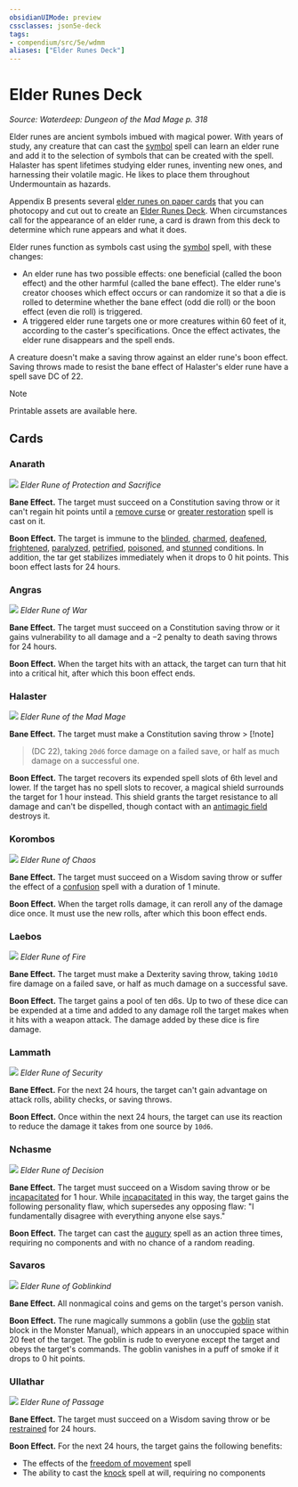 ```yaml
---
obsidianUIMode: preview
cssclasses: json5e-deck
tags:
- compendium/src/5e/wdmm
aliases: ["Elder Runes Deck"]
---
```

# Elder Runes Deck
*Source: Waterdeep: Dungeon of the Mad Mage p. 318*  

Elder runes are ancient symbols imbued with magical power. With years of study, any creature that can cast the [symbol](/3-Mechanics/CLI/spells/symbol.md) spell can learn an elder rune and add it to the selection of symbols that can be created with the spell. Halaster has spent lifetimes studying elder runes, inventing new ones, and harnessing their volatile magic. He likes to place them throughout Undermountain as hazards.

Appendix B presents several [elder runes on paper cards](/3-Mechanics/CLI/decks/elder-runes-deck-wdmm.md) that you can photocopy and cut out to create an [Elder Runes Deck](/3-Mechanics/CLI/decks/elder-runes-deck-wdmm.md). When circumstances call for the appearance of an elder rune, a card is drawn from this deck to determine which rune appears and what it does.

Elder runes function as symbols cast using the [symbol](/3-Mechanics/CLI/spells/symbol.md) spell, with these changes:

- An elder rune has two possible effects: one beneficial (called the boon effect) and the other harmful (called the bane effect). The elder rune's creator chooses which effect occurs or can randomize it so that a die is rolled to determine whether the bane effect (odd die roll) or the boon effect (even die roll) is triggered.  
- A triggered elder rune targets one or more creatures within 60 feet of it, according to the caster's specifications. Once the effect activates, the elder rune disappears and the spell ends.  

A creature doesn't make a saving throw against an elder rune's boon effect. Saving throws made to resist the bane effect of Halaster's elder rune have a spell save DC of 22.

> [!note]
> Printable assets are available here.

## Cards

### Anarath
![](/3-Mechanics/CLI/decks/img/elder-runes-anarath.webp#card)
*Elder Rune of Protection and Sacrifice*

**Bane Effect.** The target must succeed on a Constitution saving throw or it can't regain hit points until a [remove curse](/3-Mechanics/CLI/spells/remove-curse.md) or [greater restoration](/3-Mechanics/CLI/spells/greater-restoration.md) spell is cast on it.

**Boon Effect.** The target is immune to the [blinded](/3-Mechanics/CLI/rules/conditions.md#blinded), [charmed](/3-Mechanics/CLI/rules/conditions.md#charmed), [deafened](/3-Mechanics/CLI/rules/conditions.md#deafened), [frightened](/3-Mechanics/CLI/rules/conditions.md#frightened), [paralyzed](/3-Mechanics/CLI/rules/conditions.md#paralyzed), [petrified](/3-Mechanics/CLI/rules/conditions.md#petrified), [poisoned](/3-Mechanics/CLI/rules/conditions.md#poisoned), and [stunned](/3-Mechanics/CLI/rules/conditions.md#stunned) conditions. In addition, the tar get stabilizes immediately when it drops to 0 hit points. This boon effect lasts for 24 hours.

### Angras
![](/3-Mechanics/CLI/decks/img/elder-runes-angras.webp#card)
*Elder Rune of War*

**Bane Effect.** The target must succeed on a Constitution saving throw or it gains vulnerability to all damage and a −2 penalty to death saving throws for 24 hours.

**Boon Effect.** When the target hits with an attack, the target can turn that hit into a critical hit, after which this boon effect ends.

### Halaster
![](/3-Mechanics/CLI/decks/img/elder-runes-halaster.webp#card)
*Elder Rune of the Mad Mage*

**Bane Effect.** The target must make a Constitution saving throw > [!note]
> (DC 22), taking `20d6` force damage on a failed save, or half as much damage on a successful one.

**Boon Effect.** The target recovers its expended spell slots of 6th level and lower. If the target has no spell slots to recover, a magical shield surrounds the target for 1 hour instead. This shield grants the target resistance to all damage and can't be dispelled, though contact with an [antimagic field](/3-Mechanics/CLI/spells/antimagic-field.md) destroys it.

### Korombos
![](/3-Mechanics/CLI/decks/img/elder-runes-korombos.webp#card)
*Elder Rune of Chaos*

**Bane Effect.** The target must succeed on a Wisdom saving throw or suffer the effect of a [confusion](/3-Mechanics/CLI/spells/confusion.md) spell with a duration of 1 minute.

**Boon Effect.** When the target rolls damage, it can reroll any of the damage dice once. It must use the new rolls, after which this boon effect ends.

### Laebos
![](/3-Mechanics/CLI/decks/img/elder-runes-laebos.webp#card)
*Elder Rune of Fire*

**Bane Effect.** The target must make a Dexterity saving throw, taking `10d10` fire damage on a failed save, or half as much damage on a successful save.

**Boon Effect.** The target gains a pool of ten d6s. Up to two of these dice can be expended at a time and added to any damage roll the target makes when it hits with a weapon attack. The damage added by these dice is fire damage.

### Lammath
![](/3-Mechanics/CLI/decks/img/elder-runes-lammath.webp#card)
*Elder Rune of Security*

**Bane Effect.** For the next 24 hours, the target can't gain advantage on attack rolls, ability checks, or saving throws.

**Boon Effect.** Once within the next 24 hours, the target can use its reaction to reduce the damage it takes from one source by `10d6`.

### Nchasme
![](/3-Mechanics/CLI/decks/img/elder-runes-nchasme.webp#card)
*Elder Rune of Decision*

**Bane Effect.** The target must succeed on a Wisdom saving throw or be [incapacitated](/3-Mechanics/CLI/rules/conditions.md#incapacitated) for 1 hour. While [incapacitated](/3-Mechanics/CLI/rules/conditions.md#incapacitated) in this way, the target gains the following personality flaw, which supersedes any opposing flaw: "I fundamentally disagree with everything anyone else says."

**Boon Effect.** The target can cast the [augury](/3-Mechanics/CLI/spells/augury.md) spell as an action three times, requiring no components and with no chance of a random reading.

### Savaros
![](/3-Mechanics/CLI/decks/img/elder-runes-savaros.webp#card)
*Elder Rune of Goblinkind*

**Bane Effect.** All nonmagical coins and gems on the target's person vanish.

**Boon Effect.** The rune magically summons a goblin (use the [goblin](/3-Mechanics/CLI/bestiary/humanoid/goblin.md) stat block in the Monster Manual), which appears in an unoccupied space within 20 feet of the target. The goblin is rude to everyone except the target and obeys the target's commands. The goblin vanishes in a puff of smoke if it drops to 0 hit points.

### Ullathar
![](/3-Mechanics/CLI/decks/img/elder-runes-ullathar.webp#card)
*Elder Rune of Passage*

**Bane Effect.** The target must succeed on a Wisdom saving throw or be [restrained](/3-Mechanics/CLI/rules/conditions.md#restrained) for 24 hours.

**Boon Effect.** For the next 24 hours, the target gains the following benefits:

- The effects of the [freedom of movement](/3-Mechanics/CLI/spells/freedom-of-movement.md) spell  
- The ability to cast the [knock](/3-Mechanics/CLI/spells/knock.md) spell at will, requiring no components